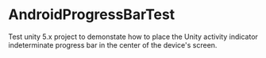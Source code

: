 # AndroidProgressBarTest
Test unity 5.x project to demonstate how to place the Unity activity indicator indeterminate progress bar in the center of the device's screen.
